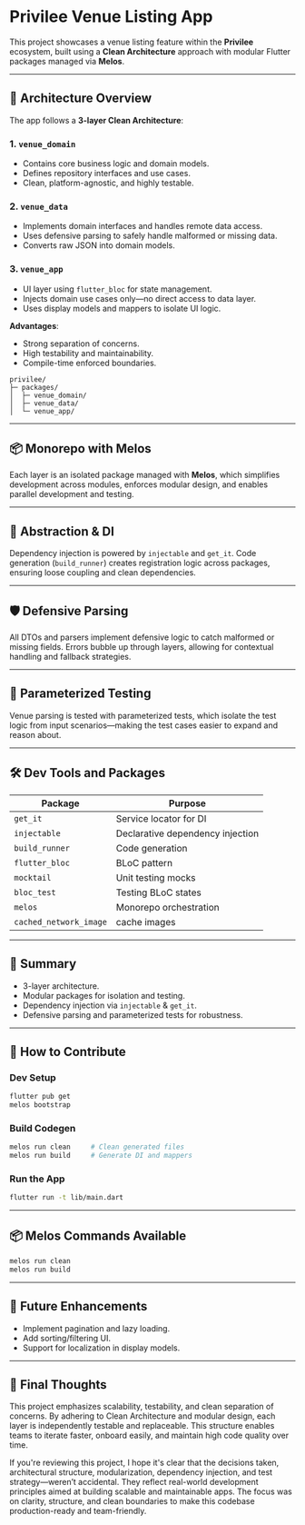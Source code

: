 # Privilee Venue Listing App

This project showcases a venue listing feature within the **Privilee** ecosystem, built using a **Clean Architecture** approach with modular Flutter packages managed via **Melos**.

---

## 🧱 Architecture Overview

The app follows a **3-layer Clean Architecture**:

### 1. `venue_domain`

* Contains core business logic and domain models.
* Defines repository interfaces and use cases.
* Clean, platform-agnostic, and highly testable.

### 2. `venue_data`

* Implements domain interfaces and handles remote data access.
* Uses defensive parsing to safely handle malformed or missing data.
* Converts raw JSON into domain models.

### 3. `venue_app`

* UI layer using `flutter_bloc` for state management.
* Injects domain use cases only—no direct access to data layer.
* Uses display models and mappers to isolate UI logic.

**Advantages**:

* Strong separation of concerns.
* High testability and maintainability.
* Compile-time enforced boundaries.

```plaintext
privilee/
├─ packages/
│  ├─ venue_domain/
│  ├─ venue_data/
│  └─ venue_app/
```

---

## 📦 Monorepo with Melos

Each layer is an isolated package managed with **Melos**, which simplifies development across modules, enforces modular design, and enables parallel development and testing.

---

## 🧩 Abstraction & DI

Dependency injection is powered by `injectable` and `get_it`. Code generation (`build_runner`) creates registration logic across packages, ensuring loose coupling and clean dependencies.

---

## 🛡️ Defensive Parsing

All DTOs and parsers implement defensive logic to catch malformed or missing fields. Errors bubble up through layers, allowing for contextual handling and fallback strategies.

---

## 🧪 Parameterized Testing

Venue parsing is tested with parameterized tests, which isolate the test logic from input scenarios—making the test cases easier to expand and reason about.

---

## 🛠️ Dev Tools and Packages

| Package        | Purpose                          |
| -------------- | -------------------------------- |
| `get_it`       | Service locator for DI           |
| `injectable`   | Declarative dependency injection |
| `build_runner` | Code generation                  |
| `flutter_bloc` | BLoC pattern                     |
| `mocktail`     | Unit testing mocks               |
| `bloc_test`    | Testing BLoC states              |
| `melos`        | Monorepo orchestration           |
| `cached_network_image`        | cache images      |

---

## 📌 Summary

* 3-layer architecture.
* Modular packages for isolation and testing.
* Dependency injection via `injectable` & `get_it`.
* Defensive parsing and parameterized tests for robustness.

---

## 🤝 How to Contribute

### Dev Setup

```bash
flutter pub get
melos bootstrap
```

### Build Codegen

```bash
melos run clean     # Clean generated files
melos run build     # Generate DI and mappers
```

### Run the App

```bash
flutter run -t lib/main.dart
```

---

## 📦 Melos Commands Available

```bash
melos run clean
melos run build
```

---

## 🔮 Future Enhancements

* Implement pagination and lazy loading.
* Add sorting/filtering UI.
* Support for localization in display models.

---

## 🧠 Final Thoughts

This project emphasizes scalability, testability, and clean separation of concerns. By adhering to Clean Architecture and modular design, each layer is independently testable and replaceable. This structure enables teams to iterate faster, onboard easily, and maintain high code quality over time.

If you're reviewing this project, I hope it's clear that the decisions taken, architectural structure, modularization, dependency injection, and test strategy—weren’t accidental. They reflect real-world development principles aimed at building scalable and maintainable apps. The focus was on clarity, structure, and clean boundaries to make this codebase production-ready and team-friendly.
